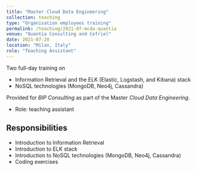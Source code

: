 ```yaml
---
title: "Master Cloud Data Engineering"
collection: teaching
type: "Organisation employees training"
permalink: /teaching/2021-07-mcda-quantia
venue: "Quantia Consulting and Cefriel"
date: 2021-07-20
location: "Milan, Italy"
role: "Teaching Assistant"
---
```


Two full-day training on 
- Information Retrieval and the ELK (Elastic, Logstash, and Kibana) stack
- NoSQL technologies (MongoDB, Neo4j, Cassandra)
  
Provided for *BIP Consulting* as part of the Master *Cloud Data Engineering*.

- Role: teaching assistant

Responsibilities
------
- Introduction to Information Retrieval
- Introduction to ELK stack
- Introduction to NoSQL technologies (MongoDB, Neo4j, Cassandra)
- Coding exercises